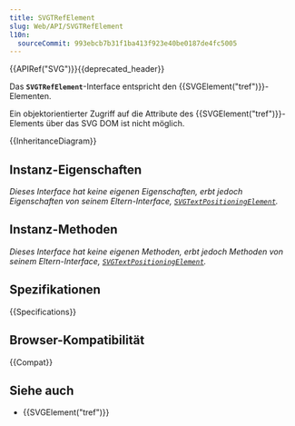 ```yaml
---
title: SVGTRefElement
slug: Web/API/SVGTRefElement
l10n:
  sourceCommit: 993ebcb7b31f1ba413f923e40be0187de4fc5005
---
```


{{APIRef("SVG")}}{{deprecated_header}}

Das **`SVGTRefElement`**-Interface entspricht den {{SVGElement("tref")}}-Elementen.

Ein objektorientierter Zugriff auf die Attribute des {{SVGElement("tref")}}-Elements über das SVG DOM ist nicht möglich.

{{InheritanceDiagram}}

## Instanz-Eigenschaften

_Dieses Interface hat keine eigenen Eigenschaften, erbt jedoch Eigenschaften von seinem Eltern-Interface, [`SVGTextPositioningElement`](/de/docs/Web/API/SVGTextPositioningElement)._

## Instanz-Methoden

_Dieses Interface hat keine eigenen Methoden, erbt jedoch Methoden von seinem Eltern-Interface, [`SVGTextPositioningElement`](/de/docs/Web/API/SVGTextPositioningElement)._

## Spezifikationen

{{Specifications}}

## Browser-Kompatibilität

{{Compat}}

## Siehe auch

- {{SVGElement("tref")}}
